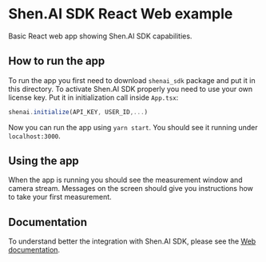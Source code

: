 # Shen.AI SDK React Web example

Basic React web app showing Shen.AI SDK capabilities.

## How to run the app

To run the app you first need to download `shenai_sdk` package and put it in this directory. To activate Shen.AI SDK properly you need to use your own license key. Put it in initialization call inside `App.tsx`:
```js
shenai.initialize(API_KEY, USER_ID,...)
```
Now you can run the app using `yarn start`. You should see it running under `localhost:3000`.

## Using the app

When the app is running you should see the measurement window and camera stream. Messages on the screen should give you instructions how to take your first measurement. 

## Documentation

To understand better the integration with Shen.AI SDK, please see the [Web documentation](https://developer.shen.ai/platforms/web).